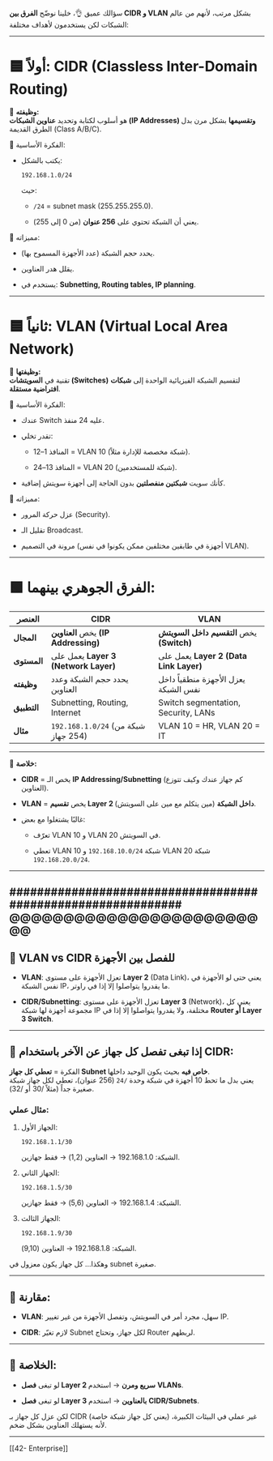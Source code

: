 سؤالك عميق 👌، خلينا نوضّح **الفرق بين CIDR و VLAN** بشكل مرتب، لأنهم من عالم الشبكات لكن يستخدمون لأهداف مختلفة:

---

# 🟦 أولاً: **CIDR (Classless Inter-Domain Routing)**

📌 **وظيفته:**  
هو أسلوب لكتابة وتحديد **عناوين الشبكات (IP Addresses) وتقسيمها** بشكل مرن بدل الطرق القديمة (Class A/B/C).

🔹 الفكرة الأساسية:

- يكتب بالشكل:
    
    ```
    192.168.1.0/24
    ```
    
    حيث:
    
    - `/24` = subnet mask (255.255.255.0).
        
    - يعني أن الشبكة تحتوي على **256 عنوان** (من 0 إلى 255).
        

🔹 مميزاته:

- يحدد حجم الشبكة (عدد الأجهزة المسموح بها).
    
- يقلل هدر العناوين.
    
- يستخدم في: **Subnetting, Routing tables, IP planning**.
    

---

# 🟦 ثانياً: **VLAN (Virtual Local Area Network)**

📌 **وظيفتها:**  
تقنية في **السويتشات (Switches)** لتقسيم الشبكة الفيزيائية الواحدة إلى **شبكات افتراضية مستقلة**.

🔹 الفكرة الأساسية:

- عندك Switch عليه 24 منفذ.
    
- تقدر تخلي:
    
    - المنافذ 1–12 = VLAN 10 (شبكة مخصصة للإدارة مثلاً).
        
    - المنافذ 13–24 = VLAN 20 (شبكة للمستخدمين).
        
- كأنك سويت **شبكتين منفصلتين** بدون الحاجة إلى أجهزة سويتش إضافية.
    

🔹 مميزاته:

- عزل حركة المرور (Security).
    
- تقليل الـ Broadcast.
    
- مرونة في التصميم (أجهزة في طابقين مختلفين ممكن يكونوا في نفس VLAN).
    

---

# 🟩 الفرق الجوهري بينهما:

|العنصر|CIDR|VLAN|
|---|---|---|
|**المجال**|يخص **العناوين (IP Addressing)**|يخص **التقسيم داخل السويتش (Switch)**|
|**المستوى**|يعمل على **Layer 3 (Network Layer)**|يعمل على **Layer 2 (Data Link Layer)**|
|**وظيفته**|يحدد حجم الشبكة وعدد العناوين|يعزل الأجهزة منطقياً داخل نفس الشبكة|
|**التطبيق**|Subnetting, Routing, Internet|Switch segmentation, Security, LANs|
|**مثال**|`192.168.1.0/24` (شبكة من 254 جهاز)|VLAN 10 = HR, VLAN 20 = IT|

---

📌 **خلاصة:**

- **CIDR** = يخص الـ **IP Addressing/Subnetting** (كم جهاز عندك وكيف تتوزع العناوين).
    
- **VLAN** = يخص **تقسيم Layer 2 داخل الشبكة** (مين يتكلم مع مين على السويتش).
    
- غالبًا يشتغلوا مع بعض:
    
    - تعرّف VLAN 10 و VLAN 20 في السويتش.
        
    - تعطي VLAN 10 شبكة `192.168.10.0/24` و VLAN 20 شبكة `192.168.20.0/24`.
        

---
#############################################################
@@@@@@@@@@@@@@@@@@@@@@@@@
---

## 📌 VLAN vs CIDR للفصل بين الأجهزة

- **VLAN**: تعزل الأجهزة على مستوى **Layer 2** (Data Link)، يعني حتى لو الأجهزة في نفس الشبكة IP، ما يقدروا يتواصلوا إلا إذا في راوتر.
    
- **CIDR/Subnetting**: تعزل الأجهزة على مستوى **Layer 3** (Network)، يعني كل مجموعة أجهزة لها شبكة IP مختلفة، ولا يقدروا يتواصلوا إلا إذا في **Router أو Layer 3 Switch**.
    

---

## 🔹 إذا تبغى تفصل كل جهاز عن الآخر باستخدام CIDR:

الفكرة = **تعطي كل جهاز Subnet خاص فيه** بحيث يكون الوحيد داخلها.  
يعني بدل ما تحط 10 أجهزة في شبكة وحدة `/24` (256 عنوان)، تعطي لكل جهاز شبكة صغيرة جداً (مثلاً /30 أو /32).

### مثال عملي:

1. الجهاز الأول:
    
    ```
    192.168.1.1/30
    ```
    
    الشبكة: 192.168.1.0 → العناوين (1,2) → فقط جهازين.
    
2. الجهاز الثاني:
    
    ```
    192.168.1.5/30
    ```
    
    الشبكة: 192.168.1.4 → العناوين (5,6) → فقط جهازين.
    
3. الجهاز الثالث:
    
    ```
    192.168.1.9/30
    ```
    
    الشبكة: 192.168.1.8 → العناوين (9,10).
    

وهكذا… كل جهاز يكون معزول في subnet صغيرة.

---

## 🔹 مقارنة:

- **VLAN**: سهل، مجرد أمر في السويتش، وتفصل الأجهزة من غير تغيير IP.
    
- **CIDR**: لازم تغيّر Subnet لكل جهاز، وتحتاج Router لربطهم.
    

---

## 📌 الخلاصة:

- لو تبغى **فصل Layer 2 سريع ومرن** → استخدم **VLANs**.
    
- لو تبغى **فصل Layer 3 بالعناوين** → استخدم **CIDR/Subnets**.
    

لكن عزل كل جهاز بـ CIDR (يعني كل جهاز شبكة خاصة) غير عملي في البيئات الكبيرة، لأنه يستهلك العناوين بشكل ضخم.

---


[[42- Enterprise]]


